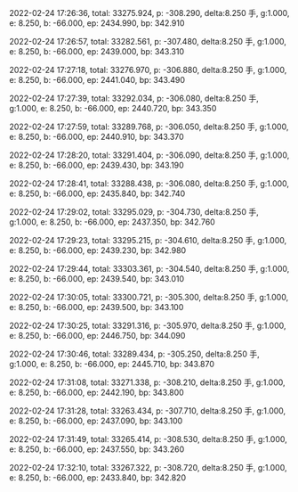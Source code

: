 2022-02-24 17:26:36, total: 33275.924, p: -308.290, delta:8.250 手, g:1.000, e: 8.250, b: -66.000, ep: 2434.990, bp: 342.910

2022-02-24 17:26:57, total: 33282.561, p: -307.480, delta:8.250 手, g:1.000, e: 8.250, b: -66.000, ep: 2439.000, bp: 343.310

2022-02-24 17:27:18, total: 33276.970, p: -306.880, delta:8.250 手, g:1.000, e: 8.250, b: -66.000, ep: 2441.040, bp: 343.490

2022-02-24 17:27:39, total: 33292.034, p: -306.080, delta:8.250 手, g:1.000, e: 8.250, b: -66.000, ep: 2440.720, bp: 343.350

2022-02-24 17:27:59, total: 33289.768, p: -306.050, delta:8.250 手, g:1.000, e: 8.250, b: -66.000, ep: 2440.910, bp: 343.370

2022-02-24 17:28:20, total: 33291.404, p: -306.090, delta:8.250 手, g:1.000, e: 8.250, b: -66.000, ep: 2439.430, bp: 343.190

2022-02-24 17:28:41, total: 33288.438, p: -306.080, delta:8.250 手, g:1.000, e: 8.250, b: -66.000, ep: 2435.840, bp: 342.740

2022-02-24 17:29:02, total: 33295.029, p: -304.730, delta:8.250 手, g:1.000, e: 8.250, b: -66.000, ep: 2437.350, bp: 342.760

2022-02-24 17:29:23, total: 33295.215, p: -304.610, delta:8.250 手, g:1.000, e: 8.250, b: -66.000, ep: 2439.230, bp: 342.980

2022-02-24 17:29:44, total: 33303.361, p: -304.540, delta:8.250 手, g:1.000, e: 8.250, b: -66.000, ep: 2439.540, bp: 343.010

2022-02-24 17:30:05, total: 33300.721, p: -305.300, delta:8.250 手, g:1.000, e: 8.250, b: -66.000, ep: 2439.500, bp: 343.100

2022-02-24 17:30:25, total: 33291.316, p: -305.970, delta:8.250 手, g:1.000, e: 8.250, b: -66.000, ep: 2446.750, bp: 344.090

2022-02-24 17:30:46, total: 33289.434, p: -305.250, delta:8.250 手, g:1.000, e: 8.250, b: -66.000, ep: 2445.710, bp: 343.870

2022-02-24 17:31:08, total: 33271.338, p: -308.210, delta:8.250 手, g:1.000, e: 8.250, b: -66.000, ep: 2442.190, bp: 343.800

2022-02-24 17:31:28, total: 33263.434, p: -307.710, delta:8.250 手, g:1.000, e: 8.250, b: -66.000, ep: 2437.090, bp: 343.100

2022-02-24 17:31:49, total: 33265.414, p: -308.530, delta:8.250 手, g:1.000, e: 8.250, b: -66.000, ep: 2437.550, bp: 343.260

2022-02-24 17:32:10, total: 33267.322, p: -308.720, delta:8.250 手, g:1.000, e: 8.250, b: -66.000, ep: 2433.840, bp: 342.820
